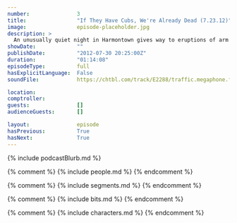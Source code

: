 ```yaml
---
number:               3
title:                "If They Have Cubs, We're Already Dead (7.23.12)"
image:                episode-placeholder.jpg
description: >
  An unusually quiet night in Harmontown gives way to eruptions of arm wrestling, wolf hunting, dungeon mastering and child abuse.
showDate:             ""
publishDate:          "2012-07-30 20:25:00Z"
duration:             "01:14:08"
episodeType:          full
hasExplicitLanguage:  False
soundFile:            https://chtbl.com/track/E2288/traffic.megaphone.fm/STA3517247513.mp3?updated=1555699895

location:             
comptroller:          
guests:               []
audienceGuests:       []

layout:               episode
hasPrevious:          True
hasNext:              True
---
```


{% include podcastBlurb.md %}

{% comment %}
{% include people.md %}
{% endcomment %}

{% comment %}
{% include segments.md %}
{% endcomment %}

{% comment %}
{% include bits.md %}
{% endcomment %}

{% comment %}
{% include characters.md %}
{% endcomment %}
